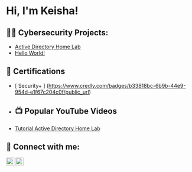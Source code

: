 <h1>Hi, I'm Keisha! 

<h2>👨‍💻 Cybersecurity Projects:</h2>

 - [Active Directory Home Lab](https://github.com/Klamothe1/ActivedirectoryLab)
 - [Hello World!](https://github.com/Klamothe1/Laburl)

 <h2> 📄 Certifications</h2>

 - [ Security+ ] (https://www.credly.com/badges/b33818bc-6b9b-44e9-954d-e1f67c204c0f/public_url)
 
 - <h2>📺 Popular YouTube Videos</h2>

- [Tutorial Active Directory Home Lab](https://www.youtube.com/watch?v=a83ASGn_V_s)


<h2> 🤳 Connect with me:</h2>

[<img align="left" alt="JoshMadakor | YouTube" width="22px" src="https://cdn.jsdelivr.net/npm/simple-icons@v3/icons/youtube.svg" />][youtube]
[<img align="left" alt="JoshMadakor | LinkedIn" width="22px" src="https://cdn.jsdelivr.net/npm/simple-icons@v3/icons/linkedin.svg" />][linkedin]



[youtube]: www.linkedin.com/in/keisha-lamothe-836021358
[linkedin]: www.linkedin.com/in/keisha-lamothe-836021358

<!--
**joshmadakor1/joshmadakor1** is a ✨ _special_ ✨ repository because its `README.md` (this file) appears on your GitHub profile.

Here are some ideas to get you started:

- 🔭 I’m currently working on ...
- 🌱 I’m currently learning ...
- 👯 I’m looking to collaborate on ...
- 🤔 I’m looking for help with ...
- 💬 Ask me about ...
- 📫 How to reach me: ...
- 😄 can you help with this Pronouns: ...
- ⚡ Fun fact: ...
-->
